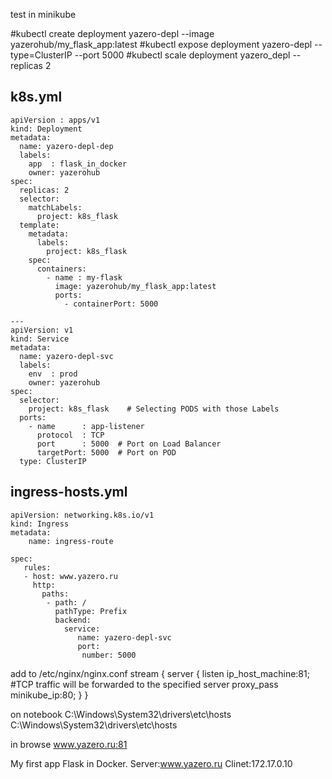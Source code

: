 test in minikube

#kubectl create deployment yazero-depl --image yazerohub/my_flask_app:latest
#kubectl expose deployment yazero-depl --type=ClusterIP --port 5000
#kubectl scale deployment yazero_depl --replicas 2

## k8s.yml
```
apiVersion : apps/v1
kind: Deployment
metadata:
  name: yazero-depl-dep
  labels:
    app  : flask_in_docker
    owner: yazerohub
spec:
  replicas: 2
  selector:
    matchLabels:
      project: k8s_flask
  template:
    metadata:
      labels:
        project: k8s_flask
    spec:
      containers:
        - name : my-flask
          image: yazerohub/my_flask_app:latest
          ports:
            - containerPort: 5000

---
apiVersion: v1
kind: Service
metadata:
  name: yazero-depl-svc
  labels:
    env  : prod
    owner: yazerohub
spec:
  selector:
    project: k8s_flask    # Selecting PODS with those Labels
  ports:
    - name      : app-listener
      protocol  : TCP
      port      : 5000  # Port on Load Balancer
      targetPort: 5000  # Port on POD
  type: ClusterIP
```

## ingress-hosts.yml
```
apiVersion: networking.k8s.io/v1
kind: Ingress
metadata:
    name: ingress-route

spec:
   rules:
   - host: www.yazero.ru
     http:
       paths:
        - path: /
          pathType: Prefix
          backend:
            service:
               name: yazero-depl-svc
               port:
                number: 5000
```


add to /etc/nginx/nginx.conf
stream {
  server {
      listen ip_host_machine:81;
      #TCP traffic will be forwarded to the specified server
      proxy_pass minikube_ip:80;
  }
}

on notebook C:\Windows\System32\drivers\etc\hosts
C:\Windows\System32\drivers\etc\hosts



in browse www.yazero.ru:81

My first app Flask in Docker.
Server:www.yazero.ru
Clinet:172.17.0.10


